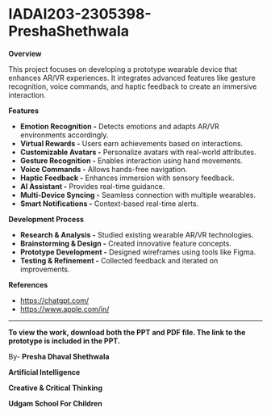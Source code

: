 # IADAI203-2305398-PreshaShethwala

**Overview**

This project focuses on developing a prototype wearable device that enhances AR/VR experiences. It integrates advanced features like gesture recognition, voice commands, and haptic feedback to create an immersive interaction.




**Features**
- **Emotion Recognition -** Detects emotions and adapts AR/VR environments accordingly.
- **Virtual Rewards -** Users earn achievements based on interactions.
- **Customizable Avatars -** Personalize avatars with real-world attributes.
- **Gesture Recognition -** Enables interaction using hand movements.
- **Voice Commands -** Allows hands-free navigation.
- **Haptic Feedback -** Enhances immersion with sensory feedback.
- **AI Assistant -** Provides real-time guidance.
- **Multi-Device Syncing -** Seamless connection with multiple wearables.
- **Smart Notifications -** Context-based real-time alerts.




**Development Process**
- **Research & Analysis -** Studied existing wearable AR/VR technologies.
- **Brainstorming & Design -** Created innovative feature concepts.
- **Prototype Development -** Designed wireframes using tools like Figma.
- **Testing & Refinement -** Collected feedback and iterated on improvements.




**References**
- https://chatgpt.com/
- https://www.apple.com/in/
___
**To view the work, download both the PPT and PDF file. The link to the prototype is included in the PPT.**

By-
**Presha Dhaval Shethwala**

**Artificial Intelligence**

**Creative & Critical Thinking**

**Udgam School For Children**
